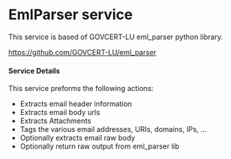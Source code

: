 # EmlParser service

This service is based of GOVCERT-LU eml_parser python library.

https://github.com/GOVCERT-LU/eml_parser

#### Service Details

This service preforms the following actions:
- Extracts email header information
- Extracts email body urls
- Extracts Attachments
- Tags the various email addresses, URIs, domains, IPs, ...
- Optionally extracts email raw body
- Optionally return raw output from eml_parser lib

